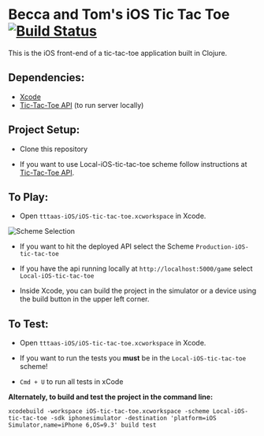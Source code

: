 # Becca and Tom's iOS Tic Tac Toe [![Build Status](https://travis-ci.org/beccanelson/tttaas-iOS.svg?branch=master)](https://travis-ci.org/beccanelson/tttaas-iOS)
This is the iOS front-end of a tic-tac-toe application built in Clojure.

## Dependencies:
+ [Xcode](https://itunes.apple.com/us/app/xcode/id497799835?mt=12)
+ [Tic-Tac-Toe API](https://www.github.com/beccanelson/tttaas-project) (to run server locally) 

## Project Setup:

+ Clone this repository

+ If you want to use Local-iOS-tic-tac-toe scheme follow instructions at [Tic-Tac-Toe API](https://www.github.com/beccanelson/tttaas-project).

## To Play:

+ Open `tttaas-iOS/iOS-tic-tac-toe.xcworkspace` in Xcode.

![Scheme Selection](http://www.tomcmcgee.me/assets/images/selectScheme.png)

+ If you want to hit the deployed API select the Scheme `Production-iOS-tic-tac-toe`

+ If you have the api running locally at `http://localhost:5000/game` select `Local-iOS-tic-tac-toe`

+ Inside Xcode, you can build the project in the simulator or a device using the build button in the upper left corner.

## To Test: 

+ Open `tttaas-iOS/iOS-tic-tac-toe.xcworkspace` in Xcode.

+ If you want to run the tests you **must** be in the `Local-iOS-tic-tac-toe` scheme!

+ `Cmd + U` to run all tests in xCode

**Alternately, to build and test the project in the command line:**

`xcodebuild -workspace iOS-tic-tac-toe.xcworkspace -scheme Local-iOS-tic-tac-toe -sdk iphonesimulator -destination 'platform=iOS Simulator,name=iPhone 6,OS=9.3' build test`

